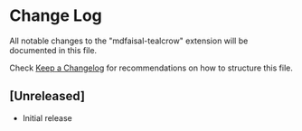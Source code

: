 # Change Log

All notable changes to the "mdfaisal-tealcrow" extension will be documented in this file.

Check [Keep a Changelog](http://keepachangelog.com/) for recommendations on how to structure this file.

## [Unreleased]

- Initial release

